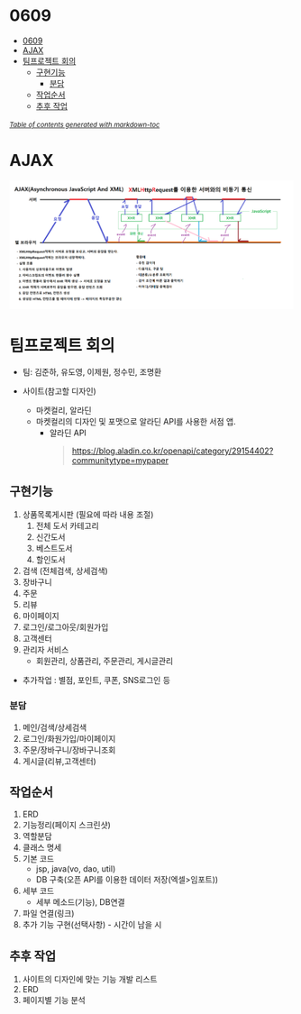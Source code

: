 # 0609

- [0609](#0609)
- [AJAX](#ajax)
- [팀프로젝트 회의](#팀프로젝트-회의)
  - [구현기능](#구현기능)
    - [분담](#분담)
  - [작업순서](#작업순서)
  - [추후 작업](#추후-작업)

<small><i><a href='http://ecotrust-canada.github.io/markdown-toc/'>Table of contents generated with markdown-toc</a></i></small>

# AJAX
![](image/2022-06-10-18-07-37.png)

# 팀프로젝트 회의
* 팀: 김준하, 유도영, 이제원, 정수민, 조명환

* 사이트(참고할 디자인)
  * 마켓컬리, 알라딘
  * 마켓컬리의 디자인 및 포맷으로 알라딘 API를 사용한 서점 앱.
    * 알라딘 API
      > https://blog.aladin.co.kr/openapi/category/29154402?communitytype=mypaper

## 구현기능
1. 상품목록게시판 (필요에 따라 내용 조절)
   1. 전체 도서 카테고리
   2. 신간도서
   3. 베스트도서
   4. 할인도서
2. 검색 (전체검색, 상세검색)
3. 장바구니
4. 주문
5. 리뷰
6. 마이페이지
7. 로그인/로그아웃/회원가입
8. 고객센터
9. 관리자 서비스
   * 회원관리, 상품관리, 주문관리, 게시글관리
* 추가작업 : 별점, 포인트, 쿠폰, SNS로그인 등

### 분담
1. 메인/검색/상세검색
2. 로그인/화원가입/마이페이지
3. 주문/장바구니/장바구니조회
4. 게시글(리뷰,고객센터)

## 작업순서
1. ERD
2. 기능정리(페이지 스크린샷)
3. 역할분담
4. 클래스 명세
5. 기본 코드
   * jsp, java(vo, dao, util)
   * DB 구축(오픈 API를 이용한 데이터 저장(엑셀>임포트))
6. 세부 코드
   * 세부 메소드(기능), DB연결
7. 파일 연결(링크)
8. 추가 기능 구현(선택사항) - 시간이 남을 시

## 추후 작업
1. 사이트의 디자인에 맞는 기능 개발 리스트
2. ERD
3. 페이지별 기능 분석